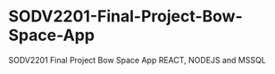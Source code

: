 # SODV2201-Final-Project-Bow-Space-App
SODV2201 Final Project Bow Space App REACT, NODEJS and MSSQL 
